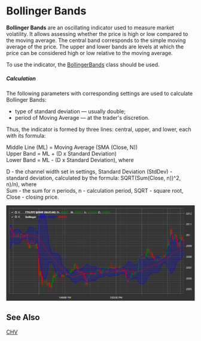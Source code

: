 # Bollinger Bands

**Bollinger Bands** are an oscillating indicator used to measure market volatility. It allows assessing whether the price is high or low compared to the moving average. The central band corresponds to the simple moving average of the price. The upper and lower bands are levels at which the price can be considered high or low relative to the moving average.

To use the indicator, the [BollingerBands](xref:StockSharp.Algo.Indicators.BollingerBands) class should be used.
##### Calculation
  
The following parameters with corresponding settings are used to calculate Bollinger Bands:  
- type of standard deviation — usually double;  
- period of Moving Average — at the trader's discretion.  

Thus, the indicator is formed by three lines: central, upper, and lower, each with its formula:  
  
Middle Line (ML) = Moving Average (SMA (Close, N))  
Upper Band = ML + (D x Standard Deviation)  
Lower Band = ML - (D x Standard Deviation), where  
  
D - the channel width set in settings, Standard Deviation (StdDev) - standard deviation, calculated by the formula: SQRT(Sum(Close, n))^2, n)/n), where  
Sum - the sum for n periods, n - calculation period, SQRT - square root, Close - closing price.  

![IndicatorBollingerBands](../../../../images/indicatorbollingerbands.png)

## See Also

[CHV](chv.md)
